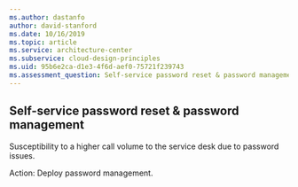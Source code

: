 ```yaml
---
ms.author: dastanfo
author: david-stanford
ms.date: 10/16/2019
ms.topic: article
ms.service: architecture-center
ms.subservice: cloud-design-principles
ms.uid: 95b6e2ca-d1e3-4f6d-aef0-75721f239743
ms.assessment_question: Self-service password reset & password management
---
```

## Self-service password reset & password management

Susceptibility to a higher call volume to the service desk due to password issues.

Action:
Deploy password management.
